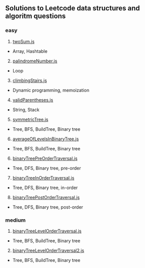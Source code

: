 ## Solutions to Leetcode data structures and algoritm questions

### easy

1. [twoSum.js](https://leetcode.com/problems/two-sum)

- Array, Hashtable

2. [palindromeNumber.js](https://leetcode.com/problems/palindrome-number)

- Loop

3. [climbingStairs.js](https://leetcode.com/problems/climbing-stairs)

- Dynamic programming, memoization

4. [validParentheses.js](https://leetcode.com/problems/valid-parentheses)

- String, Stack

5. [symmetricTree.js](https://leetcode.com/problems/symmetric-tree)

- Tree, BFS, BuildTree, Binary tree

6. [averageOfLevelsInBinaryTree.js](https://leetcode.com/problems/average-of-levels-in-binary-tree)

- Tree, BFS, BuildTree, Binary tree

6. [binaryTreePreOrderTraversal.js](https://leetcode.com/problems/binary-tree-preorder-traversal)

- Tree, DFS, Binary tree, pre-order

7. [binaryTreeInOrderTraversal.js](https://leetcode.com/problems/binary-tree-inorder-traversal)

- Tree, DFS, Binary tree, in-order

8. [binaryTreePostOrderTraversal.js](https://leetcode.com/problems/binary-tree-postorder-traversal)

- Tree, DFS, Binary tree, post-order

### medium

1. [binaryTreeLevelOrderTraversal.js](https://leetcode.com/problems/binary-tree-level-order-traversal)

- Tree, BFS, BuildTree, Binary tree

2. [binaryTreeLevelOrderTraversal2.js](https://leetcode.com/problems/binary-tree-level-order-traversal-ii)

- Tree, BFS, BuildTree, Binary tree
